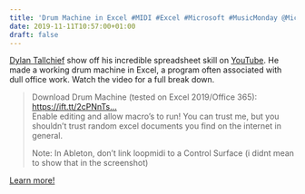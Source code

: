 ```yaml
---
title: 'Drum Machine in Excel #MIDI #Excel #Microsoft #MusicMonday @Microsoft'
date: 2019-11-11T10:57:00+01:00
draft: false
---
```


[Dylan Tallchief](https://www.youtube.com/channel/UCIu2Fj4x_VMn2dgSB1bFyQA) show off his incredible spreadsheet skill on [YouTube](https://youtu.be/To2JIXGoYzA). He made a working drum machine in Excel, a program often associated with dull office work. Watch the video for a full break down.

> Download Drum Machine (tested on Excel 2019/Office 365):  
> https://ift.tt/2cPNnTs…  
> Enable editing and allow macro’s to run! You can trust me, but you shouldn’t trust random excel documents you find on the internet in general.
> 
> Note: In Ableton, don’t link loopmidi to a Control Surface (i didnt mean to show that in the screenshot)

[Learn more!](https://youtu.be/To2JIXGoYzA)